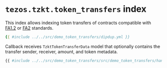 # `tezos.tzkt.token_transfers` index

This index allows indexing token transfers of contracts compatible with [FA1.2](https://gitlab.com/tzip/tzip/-/blob/master/proposals/tzip-7/README.md) or [FA2](https://gitlab.com/tzip/tzip/-/blob/master/proposals/tzip-12/tzip-12.md) standards.

```yaml
{{ #include ../../src/demo_token_transfers/dipdup.yml }}
```

Callback receives `TzktTokenTransferData` model that optionally contains the transfer sender, receiver, amount, and token metadata.

```python
{{ #include ../../src/demo_token_transfers/src/demo_token_transfers/handlers/on_token_transfer.py }}
```
